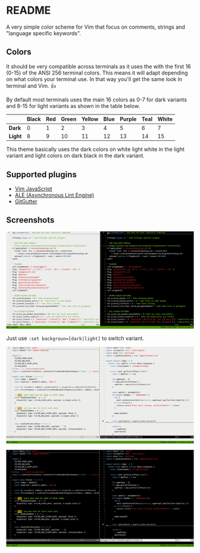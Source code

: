 # README
A very simple color scheme for Vim that focus on comments, strings and "language specific keywords".

## Colors
It should be very compatible across terminals as it uses the  with the first 16 (0-15) of the ANSI 256 terminal colors. This means it will adapt depending on what colors your terminal use. In that way you'll get the same look in terminal and Vim. :thumbsup:

By default most terminals uses the main 16 colors as 0-7 for dark variants and 8-15 for light variants as shown in the table below.

|           | Black | Red | Green | Yellow | Blue | Purple | Teal | White |
| ---       | ---   | --- | ---   | ---    | ---  | ---    | ---  | ---   |
| __Dark__  | 0     | 1   | 2     | 3      | 4    | 5      | 6    | 7     |
| __Light__ | 8     | 9   | 10    | 11     | 12   | 13     | 14   | 15    |

This theme basically uses the dark colors on white light white in the light variant and light colors on dark black in the dark variant.

## Supported plugins
- [Vim JavaScript](https://github.com/pangloss/vim-javascript)
- [ALE (Asynchronous Lint Engine)](https://github.com/dense-analysis/ale)
- [GitGutter](https://github.com/airblade/vim-gitgutter)

## Screenshots

![Terminal 16 color scheme in both dark and light variants](https://raw.githubusercontent.com/primalivet/vim-terminal16/master/screenshots/light_and_dark.png)

Just use `:set backgroun=[dark|light]` to switch variant.

![Terminal 16 color scheme showing JavaScript in light variant](https://raw.githubusercontent.com/primalivet/vim-terminal16/master/screenshots/javscript_light.png)

![Terminal 16 color scheme showing JavaScript in dark variant](https://raw.githubusercontent.com/primalivet/vim-terminal16/master/screenshots/javscript_dark.png)
